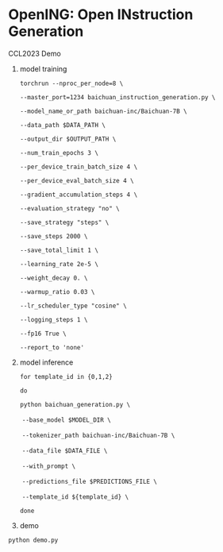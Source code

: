 # OpenING: Open INstruction Generation 



CCL2023 Demo 



1. model training

   `torchrun --nproc_per_node=8 \`

   `--master_port=1234 baichuan_instruction_generation.py \`

   `--model_name_or_path baichuan-inc/Baichuan-7B \`

   `--data_path $DATA_PATH \`

   `--output_dir $OUTPUT_PATH \`

   `--num_train_epochs 3 \`

   `--per_device_train_batch_size 4 \`

   `--per_device_eval_batch_size 4 \`

   `--gradient_accumulation_steps 4 \`

   `--evaluation_strategy "no" \`

   `--save_strategy "steps" \`

   `--save_steps 2000 \`

   `--save_total_limit 1 \`

   `--learning_rate 2e-5 \`

   `--weight_decay 0. \`

   `--warmup_ratio 0.03 \`

   `--lr_scheduler_type "cosine" \`

   `--logging_steps 1 \`

   `--fp16 True \`

   `--report_to 'none'`

2. model inference

   `for template_id in {0,1,2}`

   `do`

   `python baichuan_generation.py \`

   ​    `--base_model $MODEL_DIR \`

   ​    `--tokenizer_path baichuan-inc/Baichuan-7B \`

   ​    `--data_file $DATA_FILE \`

   ​    `--with_prompt \`

   ​    `--predictions_file $PREDICTIONS_FILE \`

   ​    `--template_id ${template_id} \`

   `done`

3. demo

`python demo.py`